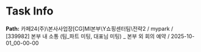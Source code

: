 # Task Info

**Path:** 카페24(주)\본사사업장\[CG]MI본부\Y쇼핑센터팀\전략2 / mypark / [339982] 본부 내 소통 (팀_파트 미팅, 대표님 미팅) _ 본부 외 회의 예약 / 2025-10-01_00-00-00

